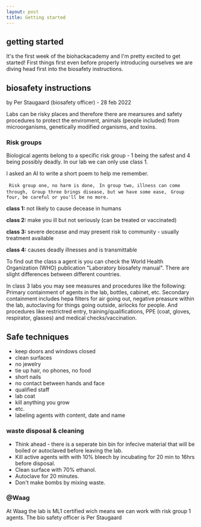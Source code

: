 ```yaml
---
layout: post
title: Getting started
---
```


## getting started
It's the first week of the biohackacademy and I'm pretty excited to get started! First things first even before properly introducing ourselves we are diving head first into the biosafety instructions. 


## biosafety instructions
by Per Staugaard (biosafety officer) - 28 feb 2022

Labs can be risky places and therefore there are mearsures and safety procedures to protect the enviroment, animals (people included) from microorganisms, genetically modified organisms, and toxins.


### Risk groups
Biological agents belong to a specific risk group - 1 being the safest and 4 being possibly deadly. In our lab we can only use class 1.

I asked an AI to write a short poem  to help me remember.

` Risk group one, no harm is done,`
` In group two, illness can come through,`
` Group three brings disease, but we have some ease,`
` Group four, be careful or you'll be no more.`

**class 1:** not likely to cause decease in humans

**class 2:** make you ill but not seriously (can be treated or vaccinated)

**class 3:** severe decease and may present risk to community - usually treatment available

**class 4:** causes deadly illnesses and is transmittable

To find out the class a agent is you can check the World Health Organization (WHO) publication "Laboratory biosafety manual". There are slight differences between different countries. 

In class 3 labs you may see measures and procedures like the following:
Primary containment of agents in the lab, bottles, cabinet, etc. Secondary containment includes hepa filters for air going out, negative preasure within the lab, autoclaving for things going outside, airlocks for people. And procedures  like restrictred entry, training/qualifications, PPE (coat, gloves, respirator, glasses) and medical checks/vaccination.


## Safe techniques
* keep doors and windows closed
* clean surfaces
* no jewelry
* tie up hair, no phones, no food
* short nails
* no contact between hands and face
* qualified staff
* lab coat
* kill anything you grow
* etc.
* labeling agents with content, date and name


### waste disposal & cleaning
* Think ahead - there is a seperate bin bin for infecive material that will be boiled or autoclaved before leaving the lab.
* Kill active agents with with 10% bleech by incubating for 20 min to 16hrs before disposal.
* Clean surface with 70% ethanol.
* Autoclave for 20 minutes.
* Don't make bombs by mixing waste.


### @Waag
At Waag the lab is ML1 certified wich means we can work with risk group 1 agents. The bio safety officer is Per Staugaard



